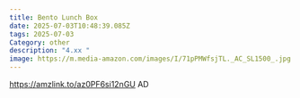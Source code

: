 ```yaml
---
title: Bento Lunch Box
date: 2025-07-03T10:48:39.085Z
tags: 2025-07-03
Category: other
description: "4.xx "
image: https://m.media-amazon.com/images/I/71pPMWfsjTL._AC_SL1500_.jpg
---
```

https://amzlink.to/az0PF6si12nGU
AD